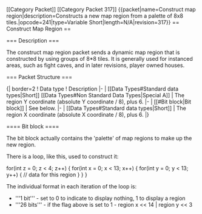\[\[Category Packet\]\] \[\[Category Packet 317\]\]
{{packet\|name=Construct map region\|description=Constructs a new map
region from a palette of 8x8 tiles.\|opcode=241\|type=Variable
Short\|length=N/A\|revision=317}} == Construct Map Region ==

=== Description ===

The construct map region packet sends a dynamic map region that is
constructed by using groups of 8\*8 tiles. It is generally used for
instanced areas, such as fight caves, and in later revisions, player
owned houses.

=== Packet Structure ===

{\| border=2 ! Data type ! Description \|- \| \[\[Data Types\#Standard
data types\|Short\]\] \[\[Data Types\#Non Standard Data Types\|Special
A\]\] \| The region Y coordinate (absolute Y coordinate / 8), plus 6.
\|- \| \[\[\#Bit block\|Bit block\]\] \| See below. \|- \| \[\[Data
Types\#Standard data types\|Short\]\] \| The region X coordinate
(absolute X coordinate / 8), plus 6. \|}

==== Bit block ====

The bit block actually contains the 'palette' of map regions to make up
the new region.

There is a loop, like this, used to construct it:

for(int z = 0; z \< 4; z++) { for(int x = 0; x \< 13; x++) { for(int y =
0; y \< 13; y++) { // data for this region } } }

The individual format in each iteration of the loop is:

-   '''1 bit''' - set to 0 to indicate to display nothing, 1 to display
    a region
-   '''26 bits''' - if the flag above is set to 1 - region x \<\< 14 \|
    region y \<\< 3
